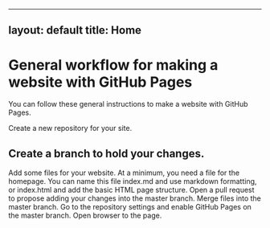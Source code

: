   ---
  layout: default
  title: Home
  ---
  
# General workflow for making a website with GitHub Pages
You can follow these general instructions to make a website with GitHub Pages.

Create a new repository for your site.
## Create a branch to hold your changes.
Add some files for your website. At a minimum, you need a file for the homepage. You can name this file index.md and use markdown formatting, or index.html and add the basic HTML page structure.
Open a pull request to propose adding your changes into the master branch.
Merge files into the master branch.
Go to the repository settings and enable GitHub Pages on the master branch.
Open browser to the page.
 
